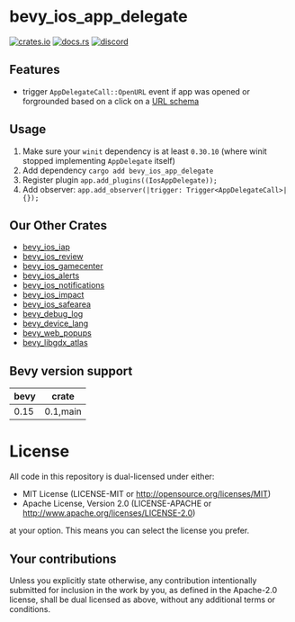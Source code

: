 # bevy_ios_app_delegate

[![crates.io][sh_crates]][lk_crates]
[![docs.rs][sh_docs]][lk_docs]
[![discord][sh_discord]][lk_discord]

[sh_crates]: https://img.shields.io/crates/v/bevy_ios_app_delegate.svg
[lk_crates]: https://crates.io/crates/bevy_ios_app_delegate
[sh_docs]: https://img.shields.io/docsrs/bevy_ios_app_delegate
[lk_docs]: https://docs.rs/bevy_ios_app_delegate/latest/bevy_ios_app_delegate/
[sh_discord]: https://img.shields.io/discord/1176858176897953872?label=discord&color=5561E6
[lk_discord]: https://discord.gg/rQNeEnMhus

## Features
* trigger `AppDelegateCall::OpenURL` event if app was opened or forgrounded based on a click on a [URL schema](https://developer.apple.com/documentation/xcode/defining-a-custom-url-scheme-for-your-app)

## Usage

1. Make sure your `winit` dependency is at least `0.30.10` (where winit stopped implementing `AppDelegate` itself)
2. Add dependency `cargo add bevy_ios_app_delegate`
3. Register plugin `app.add_plugins((IosAppDelegate));`
4. Add observer: `app.add_observer(|trigger: Trigger<AppDelegateCall>| {});`

## Our Other Crates

- [bevy_ios_iap](https://github.com/rustunit/bevy_ios_iap)
- [bevy_ios_review](https://github.com/rustunit/bevy_ios_review)
- [bevy_ios_gamecenter](https://github.com/rustunit/bevy_ios_gamecenter)
- [bevy_ios_alerts](https://github.com/rustunit/bevy_ios_alerts)
- [bevy_ios_notifications](https://github.com/rustunit/bevy_ios_notifications)
- [bevy_ios_impact](https://github.com/rustunit/bevy_ios_impact)
- [bevy_ios_safearea](https://github.com/rustunit/bevy_ios_safearea)
- [bevy_debug_log](https://github.com/rustunit/bevy_debug_log)
- [bevy_device_lang](https://github.com/rustunit/bevy_device_lang)
- [bevy_web_popups](https://github.com/rustunit/bevy_web_popups)
- [bevy_libgdx_atlas](https://github.com/rustunit/bevy_libgdx_atlas)

## Bevy version support

|bevy|crate|
|---|---|
|0.15|0.1,main|

# License

All code in this repository is dual-licensed under either:

- MIT License (LICENSE-MIT or http://opensource.org/licenses/MIT)
- Apache License, Version 2.0 (LICENSE-APACHE or http://www.apache.org/licenses/LICENSE-2.0)

at your option. This means you can select the license you prefer.

## Your contributions
Unless you explicitly state otherwise, any contribution intentionally submitted for inclusion in the work by you, as defined in the Apache-2.0 license, shall be dual licensed as above, without any additional terms or conditions.
